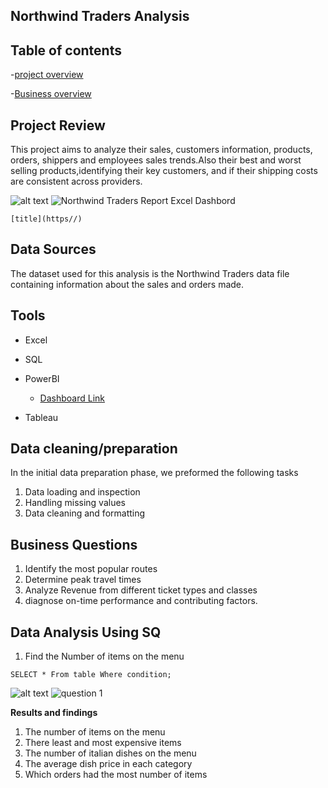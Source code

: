
## **Northwind Traders Analysis**               

## Table of contents
-[project overview]( #project-overview)

-[Business overview](#Business-Questions)

## Project Review 

This project aims to analyze their sales, customers information, products, orders, shippers and employees sales trends.Also their best and worst selling products,identifying their key customers, and if their shipping costs are consistent across providers.

![alt text](image.jpg)
![Northwind Traders Report Excel Dashbord](https://github.com/user-attachments/assets/222e865e-d33b-4f03-83aa-ab46977b03e9)

 	[title](https//)



## Data Sources

The dataset used for this analysis is the Northwind Traders data file containing information about the sales and orders made.

## Tools

- Excel
- SQL
- PowerBI

  - [Dashboard Link]()
- Tableau

## Data cleaning/preparation

In the initial data preparation phase, we preformed the following tasks

1. Data loading and inspection
2. Handling missing values 
3. Data cleaning and formatting 

## Business Questions

1. Identify the most popular routes
2. Determine peak travel times
3. Analyze Revenue from different ticket types and  classes
4. diagnose on-time performance and contributing factors.

## Data Analysis Using SQ

1. Find the Number of items on the menu

``` SELECT * From table Where condition; ```

![alt text](image.jpg)
![question 1](https://github.com/user-attachments/assets/8061ec4a-bd0c-4214-944a-6dba44ab286b)

**Results and findings**

1. The number of items on the menu
2. There least and most expensive items
3. The number of italian dishes on the menu
4. The average dish price in each category
5. Which orders had the most number of items




 

